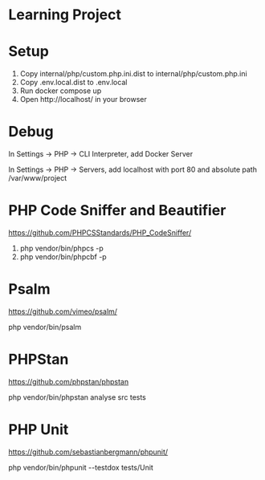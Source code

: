# Learning Project

# Setup
1. Copy internal/php/custom.php.ini.dist to internal/php/custom.php.ini
2. Copy .env.local.dist to .env.local
3. Run docker compose up
4. Open http://localhost/ in your browser


# Debug
In Settings -> PHP -> CLI Interpreter, add Docker Server

In Settings -> PHP -> Servers, add localhost with port 80 and absolute path /var/www/project

# PHP Code Sniffer and Beautifier
https://github.com/PHPCSStandards/PHP_CodeSniffer/

1. php vendor/bin/phpcs -p
2. php vendor/bin/phpcbf -p

# Psalm
https://github.com/vimeo/psalm/

php vendor/bin/psalm

# PHPStan
https://github.com/phpstan/phpstan

php vendor/bin/phpstan analyse src tests

# PHP Unit
https://github.com/sebastianbergmann/phpunit/

php vendor/bin/phpunit --testdox tests/Unit
